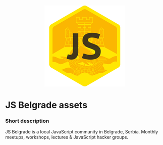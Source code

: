 <p align="center">
  <a href="http://jsbelgrade.org">
    <img height="256" width="256" src="https://raw.githubusercontent.com/jsbelgrade/assets/master/logo/JSBelgrade-logo-512.png">
  </a>
</p>


# JS Belgrade assets

### Short description
JS Belgrade is a local JavaScript community in Belgrade, Serbia. Monthly meetups, workshops, lectures & JavaScript hacker groups.
